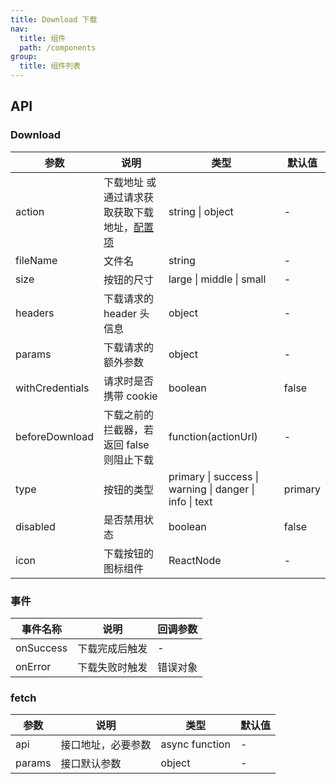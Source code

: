 ```yaml
---
title: Download 下载
nav:
  title: 组件
  path: /components
group:
  title: 组件列表
---
```


## API

### Download

| 参数            | 说明                                                   | 类型                                                    | 默认值  |
| --------------- | ------------------------------------------------------ | ------------------------------------------------------- | ------- |
| action          | 下载地址 或 通过请求获取获取下载地址，[配置项](#fetch) | string \| object                                        | -       |
| fileName        | 文件名                                                 | string                                                  | -       |
| size            | 按钮的尺寸                                             | large \| middle \| small                                | -       |
| headers         | 下载请求的 header 头信息                               | object                                                  | -       |
| params          | 下载请求的额外参数                                     | object                                                  | -       |
| withCredentials | 请求时是否携带 cookie                                  | boolean                                                 | false   |
| beforeDownload  | 下载之前的拦截器，若返回 false 则阻止下载              | function(actionUrl)                                     | -       |
| type            | 按钮的类型                                             | primary \| success \| warning \| danger \| info \| text | primary |
| disabled        | 是否禁用状态                                           | boolean                                                 | false   |
| icon            | 下载按钮的图标组件                                     | ReactNode                                               | -       |

### 事件

| 事件名称  | 说明           | 回调参数 |
| --------- | -------------- | -------- |
| onSuccess | 下载完成后触发 | -        |
| onError   | 下载失败时触发 | 错误对象 |

### fetch

| 参数   | 说明               | 类型           | 默认值 |
| ------ | ------------------ | -------------- | ------ |
| api    | 接口地址，必要参数 | async function | -      |
| params | 接口默认参数       | object         | -      |
